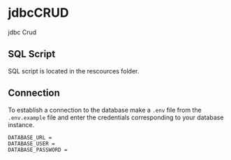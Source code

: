 # jdbcCRUD
jdbc Crud

## SQL Script
SQL script is located in the rescources folder.

## Connection
To establish a connection to the database make a `.env` file from the `.env.example` file and enter the credentials corresponding to your database instance.

```env
DATABASE_URL = 
DATABASE_USER = 
DATABASE_PASSWORD =
```